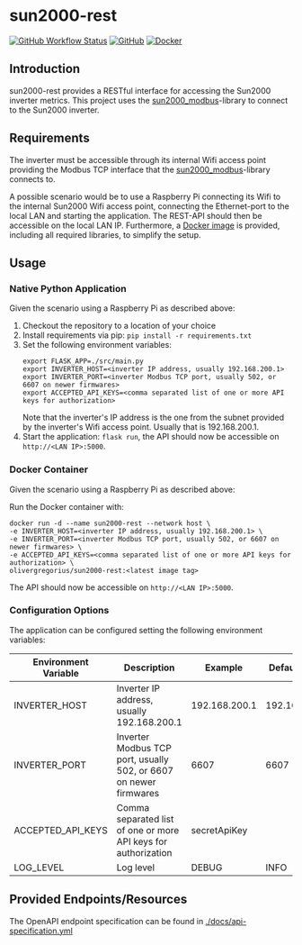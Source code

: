 # sun2000-rest

[![GitHub Workflow Status](https://img.shields.io/github/workflow/status/olivergregorius/sun2000-rest/Publish?label=Publish&logo=github)](https://github.com/olivergregorius/sun2000-rest/actions/workflows/publish.yml)
[![GitHub](https://img.shields.io/github/license/olivergregorius/sun2000-rest?label=License)](https://github.com/olivergregorius/sun2000-rest/blob/HEAD/LICENSE)
[![Docker](https://img.shields.io/docker/v/olivergregorius/sun2000-rest?label=Tag&logo=docker&sort=semver)](https://hub.docker.com/r/olivergregorius/sun2000-rest)

## Introduction

sun2000-rest provides a RESTful interface for accessing the Sun2000 inverter metrics. This project uses the
[sun2000_modbus](https://github.com/olivergregorius/sun2000_modbus)-library to connect to the Sun2000 inverter.

## Requirements

The inverter must be accessible through its internal Wifi access point providing the Modbus TCP interface that the
[sun2000_modbus](https://github.com/olivergregorius/sun2000_modbus)-library connects to.

A possible scenario would be to use a Raspberry Pi connecting its Wifi to the internal Sun2000 Wifi access point, connecting the Ethernet-port to the local LAN
and starting the application. The REST-API should then be accessible on the local LAN IP.
Furthermore, a [Docker image](https://hub.docker.com/r/olivergregorius/run2000-rest) is provided, including all required libraries, to simplify the setup.

## Usage

### Native Python Application

Given the scenario using a Raspberry Pi as described above:

1. Checkout the repository to a location of your choice
2. Install requirements via pip: `pip install -r requirements.txt`
3. Set the following environment variables:
   ```shell
   export FLASK_APP=./src/main.py
   export INVERTER_HOST=<inverter IP address, usually 192.168.200.1>
   export INVERTER_PORT=<inverter Modbus TCP port, usually 502, or 6607 on newer firmwares>
   export ACCEPTED_API_KEYS=<comma separated list of one or more API keys for authorization>
   ```
   Note that the inverter's IP address is the one from the subnet provided by the inverter's Wifi access point. Usually that is 192.168.200.1.
4. Start the application: `flask run`, the API should now be accessible on `http://<LAN IP>:5000`.

### Docker Container

Given the scenario using a Raspberry Pi as described above:

Run the Docker container with:

```
docker run -d --name sun2000-rest --network host \
-e INVERTER_HOST=<inverter IP address, usually 192.168.200.1> \
-e INVERTER_PORT=<inverter Modbus TCP port, usually 502, or 6607 on newer firmwares> \
-e ACCEPTED_API_KEYS=<comma separated list of one or more API keys for authorization> \
olivergregorius/sun2000-rest:<latest image tag>
```

The API should now be accessible on `http://<LAN IP>:5000`.

### Configuration Options

The application can be configured setting the following environment variables:

| Environment Variable | Description                                                       | Example       | Default Value |
|----------------------|-------------------------------------------------------------------|---------------|---------------|
| INVERTER_HOST        | Inverter IP address, usually 192.168.200.1                        | 192.168.200.1 | 192.168.200.1 |
| INVERTER_PORT        | Inverter Modbus TCP port, usually 502, or 6607 on newer firmwares | 6607          | 6607          |
| ACCEPTED_API_KEYS    | Comma separated list of one or more API keys for authorization    | secretApiKey  |               |
| LOG_LEVEL            | Log level                                                         | DEBUG         | INFO          |

## Provided Endpoints/Resources

The OpenAPI endpoint specification can be found in [./docs/api-specification.yml](./docs/api-specification.yml)
